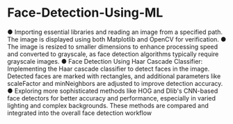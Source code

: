 # Face-Detection-Using-ML
● Importing essential libraries and reading an image from a specified path. The image is displayed using both Matplotlib and OpenCV for
verification.
● The image is resized to smaller dimensions to enhance processing speed and converted to grayscale, as face detection algorithms
typically require grayscale images.
● Face Detection Using Haar Cascade Classifier: Implementing the Haar cascade classifier to detect faces in the image. Detected faces
are marked with rectangles, and additional parameters like scaleFactor and minNeighbors are adjusted to improve detection
accuracy.
● Exploring more sophisticated methods like HOG and Dlib's CNN-based face detectors for better accuracy and performance, especially
in varied lighting and complex backgrounds. These methods are compared and integrated into the overall face detection workflow
